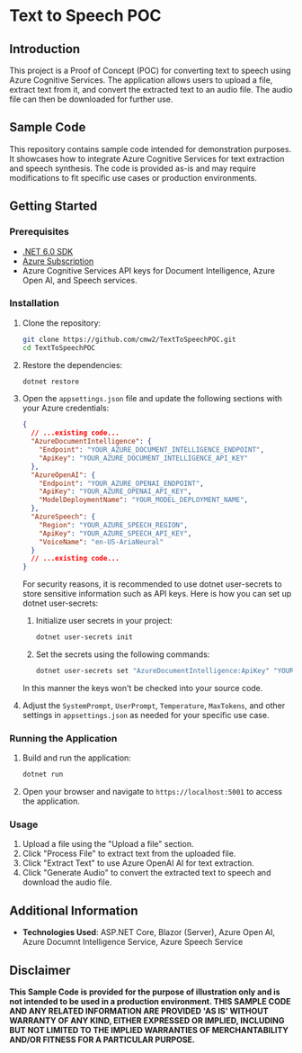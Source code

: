 # Text to Speech POC

## Introduction
This project is a Proof of Concept (POC) for converting text to speech using Azure Cognitive Services. The application allows users to upload a file, extract text from it, and convert the extracted text to an audio file. The audio file can then be downloaded for further use.

## Sample Code
This repository contains sample code intended for demonstration purposes. It showcases how to integrate Azure Cognitive Services for text extraction and speech synthesis. The code is provided as-is and may require modifications to fit specific use cases or production environments.

## Getting Started

### Prerequisites
- [.NET 6.0 SDK](https://dotnet.microsoft.com/download/dotnet/6.0)
- [Azure Subscription](https://azure.microsoft.com/en-us/free/)
- Azure Cognitive Services API keys for Document Intelligence, Azure Open AI, and Speech services.

### Installation
1. Clone the repository:
    ```sh
    git clone https://github.com/cmw2/TextToSpeechPOC.git
    cd TextToSpeechPOC
    ```

1. Restore the dependencies:
    ```sh
    dotnet restore
    ```

1. Open the `appsettings.json` file and update the following sections with your Azure credentials:

    ```json
    {
      // ...existing code...
      "AzureDocumentIntelligence": {
        "Endpoint": "YOUR_AZURE_DOCUMENT_INTELLIGENCE_ENDPOINT",
        "ApiKey": "YOUR_AZURE_DOCUMENT_INTELLIGENCE_API_KEY"
      },
      "AzureOpenAI": {
        "Endpoint": "YOUR_AZURE_OPENAI_ENDPOINT",
        "ApiKey": "YOUR_AZURE_OPENAI_API_KEY",
        "ModelDeploymentName": "YOUR_MODEL_DEPLOYMENT_NAME",
      },
      "AzureSpeech": {
        "Region": "YOUR_AZURE_SPEECH_REGION",
        "ApiKey": "YOUR_AZURE_SPEECH_API_KEY",
        "VoiceName": "en-US-AriaNeural"
      }
      // ...existing code...
    }
    ```

    For security reasons, it is recommended to use dotnet user-secrets to store sensitive information such as API keys. Here is how you can set up dotnet user-secrets:
    1. Initialize user secrets in your project:
        ```sh
        dotnet user-secrets init
        ```
    1. Set the secrets using the following commands:
        ```sh
        dotnet user-secrets set "AzureDocumentIntelligence:ApiKey" "YOUR_DOCUMENT_INTELLIGENCE_API_KEY"
        ```
    In this manner the keys won't be checked into your source code.
1. Adjust the `SystemPrompt`, `UserPrompt`, `Temperature`, `MaxTokens`, and other settings in `appsettings.json` as needed for your specific use case.

### Running the Application
1. Build and run the application:
    ```sh
    dotnet run
    ```

2. Open your browser and navigate to `https://localhost:5001` to access the application.

### Usage
1. Upload a file using the "Upload a file" section.
2. Click "Process File" to extract text from the uploaded file.
3. Click "Extract Text" to use Azure OpenAI AI for text extraction.
4. Click "Generate Audio" to convert the extracted text to speech and download the audio file.

## Additional Information
- **Technologies Used**: ASP.NET Core, Blazor (Server), Azure Open AI, Azure Documnt Intelligence Service, Azure Speech Service

## Disclaimer
**This Sample Code is provided for the purpose of illustration only and is not intended to be used in a production environment. THIS SAMPLE CODE AND ANY RELATED INFORMATION ARE PROVIDED 'AS IS' WITHOUT WARRANTY OF ANY KIND, EITHER EXPRESSED OR IMPLIED, INCLUDING BUT NOT LIMITED TO THE IMPLIED WARRANTIES OF MERCHANTABILITY AND/OR FITNESS FOR A PARTICULAR PURPOSE.**
